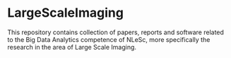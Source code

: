 # LargeScaleImaging
This repository contains collection of papers, reports and software related to the Big Data Analytics competence of NLeSc, more specifically the research in the area of Large Scale Imaging.
